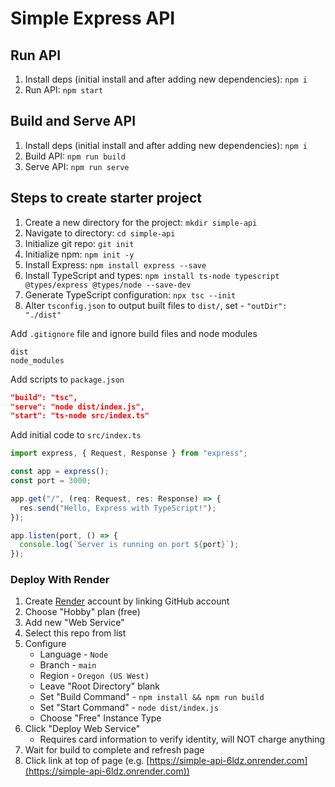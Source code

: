 # Simple Express API

## Run API

1. Install deps (initial install and after adding new dependencies): `npm i`
1. Run API: `npm start`

## Build and Serve API

1. Install deps (initial install and after adding new dependencies): `npm i`
1. Build API: `npm run build`
1. Serve API: `npm run serve`

## Steps to create starter project

1. Create a new directory for the project: `mkdir simple-api`
1. Navigate to directory: `cd simple-api`
1. Initialize git repo: `git init`
1. Initialize npm: `npm init -y`
1. Install Express: `npm install express --save`
1. Install TypeScript and types: `npm install ts-node typescript @types/express @types/node --save-dev`
1. Generate TypeScript configuration: `npx tsc --init`
1. Alter `tsconfig.json` to output built files to `dist/`, set - `"outDir": "./dist"`

Add `.gitignore` file and ignore build files and node modules

```plaintext
dist
node_modules
```

Add scripts to `package.json`

```json
"build": "tsc",
"serve": "node dist/index.js",
"start": "ts-node src/index.ts"
```

Add initial code to `src/index.ts`

```typescript
import express, { Request, Response } from "express";

const app = express();
const port = 3000;

app.get("/", (req: Request, res: Response) => {
  res.send("Hello, Express with TypeScript!");
});

app.listen(port, () => {
  console.log(`Server is running on port ${port}`);
});
```

### Deploy With Render

1. Create [Render](https://render.com) account by linking GitHub account
1. Choose "Hobby" plan (free)
1. Add new "Web Service"
1. Select this repo from list
1. Configure
   - Language - `Node`
   - Branch - `main`
   - Region - `Oregon (US West)`
   - Leave "Root Directory" blank
   - Set "Build Command" - `npm install && npm run build`
   - Set "Start Command" - `node dist/index.js`
   - Choose "Free" Instance Type
1. Click "Deploy Web Service"
   - Requires card information to verify identity, will NOT charge anything
1. Wait for build to complete and refresh page
1. Click link at top of page (e.g. [https://simple-api-6ldz.onrender.com](https://simple-api-6ldz.onrender.com))
